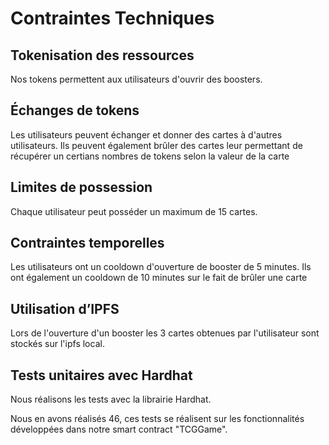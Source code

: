 # Contraintes Techniques

## Tokenisation des ressources
Nos tokens permettent aux utilisateurs d'ouvrir des boosters.

## Échanges de tokens

Les utilisateurs peuvent échanger et donner des cartes à d'autres utilisateurs.
Ils peuvent également brûler des cartes leur permettant de récupérer un certians nombres de tokens selon la valeur de la carte

## Limites de possession

Chaque utilisateur peut posséder un maximum de 15 cartes.

## Contraintes temporelles

Les utilisateurs ont un cooldown d'ouverture de booster de 5 minutes.
Ils ont également un cooldown de 10 minutes sur le fait de brûler une carte

## Utilisation d’IPFS

Lors de l'ouverture d'un booster les 3 cartes obtenues par l'utilisateur sont stockés sur l'ipfs local.

## Tests unitaires avec Hardhat

Nous réalisons les tests avec la librairie Hardhat.

Nous en avons réalisés 46, ces tests se réalisent sur les fonctionnalités développées dans notre smart contract "TCGGame". 
